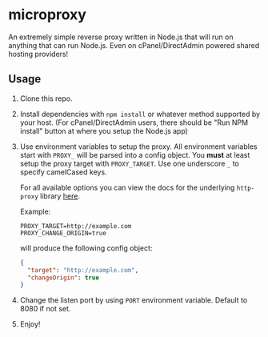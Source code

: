 # microproxy

An extremely simple reverse proxy written in Node.js that will run on anything that can run Node.js.
Even on cPanel/DirectAdmin powered shared hosting providers!

## Usage

1. Clone this repo.

2. Install dependencies with `npm install` or whatever method supported by your host.
   (For cPanel/DirectAdmin users, there should be "Run NPM install" button at where you setup the Node.js app)
 
3. Use environment variables to setup the proxy. All environment variables start with `PROXY_` will be parsed into a config object.
   You **must** at least setup the proxy target with `PROXY_TARGET`.
   Use one underscore `_` to specify camelCased keys.
   
   For all available options you can view the docs for the underlying `http-proxy` library [here](https://github.com/http-party/node-http-proxy?tab=readme-ov-file#options).

   Example:

    ```env
    PROXY_TARGET=http://example.com
    PROXY_CHANGE_ORIGIN=true
    ```

    will produce the following config object:

    ```json
    {
      "target": "http://example.com",
      "changeOrigin": true
    }
    ```

4. Change the listen port by using `PORT` environment variable. Default to 8080 if not set.

5. Enjoy!
